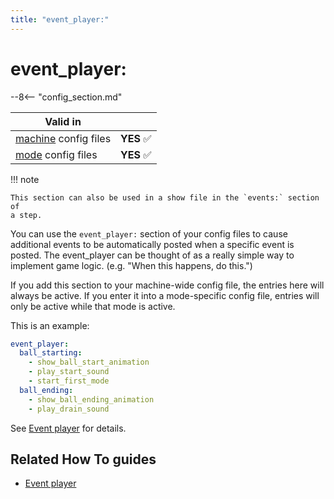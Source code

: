 ```yaml
---
title: "event_player:"
---
```


# event_player:


--8<-- "config_section.md"

| Valid in | |
|-----|:----:|
|[machine](instructions/machine_config.md) config files |**YES** :white_check_mark:|
|[mode](instructions/mode_config.md) config files|**YES** :white_check_mark:|

!!! note

    This section can also be used in a show file in the `events:` section of
    a step.

You can use the `event_player:` section of your config files to cause
additional events to be automatically posted when a specific event is
posted. The event_player can be thought of as a really simple way to
implement game logic. (e.g. "When this happens, do this.")

If you add this section to your machine-wide config file, the entries
here will always be active. If you enter it into a mode-specific config
file, entries will only be active while that mode is active.

This is an example:

``` yaml
event_player:
  ball_starting:
    - show_ball_start_animation
    - play_start_sound
    - start_first_mode
  ball_ending:
    - show_ball_ending_animation
    - play_drain_sound
```

See [Event player](../config_players/event_player.md) for
details.

## Related How To guides

* [Event player](../config_players/event_player.md)

